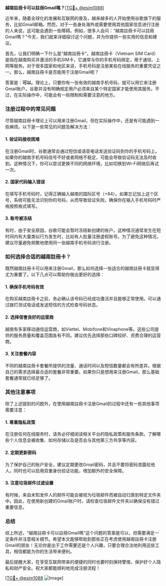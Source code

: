 **越南註冊卡可以註冊Gmail嗎？**[[TG💪+ @esim1088](https://t.me/s/esim1088)]

近年来，随着全球化的发展和互联网的普及，越来越多的人开始使用谷歌旗下的服务，比如Gmail邮箱。然而，对于一些身处海外或需要使用其他国家信息进行注册的人来说，这可能会遇到一些障碍。例如，很多人会问：“越南註冊卡可以註冊Gmail嗎？”今天，我们就来详细探讨这个问题，并为你提供一些实用的信息和建议。

首先，让我们明确一下什么是“越南註冊卡”。越南註冊卡（Vietnam SIM Card）是指在越南购买并激活的手机SIM卡，它通常与你的手机号码绑定，用于通信、上网等服务。对于很多国家和地区来说，手机号码是注册某些在线服务的重要凭证之一。那么，越南註冊卡是否能用于注册Gmail呢？

答案是：**可以**。理论上，只要你有一张有效的越南手机号码，就可以用它来注册Gmail账户。谷歌并没有明确规定用户必须来自某个特定国家才能使用其服务。不过，在实际操作中，可能会有一些限制和需要注意的地方。

### 注册过程中的常见问题

尽管越南註冊卡理论上可以用来注册Gmail，但在实际操作中，还是有可能遇到一些麻烦。以下是一些常见的问题及解决方法：

#### 1. 验证码接收困难
在注册Gmail时，谷歌通常会通过短信或语音电话发送验证码到你的手机号码上。如果你的越南手机号码信号不好或者网络不稳定，可能会导致验证码无法及时收到。这种情况下，你可以尝试更换不同的网络环境，比如切换到Wi-Fi网络后再试一次。

#### 2. 国家代码输入错误
在填写手机号码时，记得正确输入越南的国际区号（+84）。如果忘记加上这个区号，系统可能无法识别你的号码，从而导致验证失败。确保你在输入手机号码时严格按照格式填写。

#### 3. 账号被冻结
有时，由于安全原因，谷歌可能会暂时冻结新创建的账户。这种情况通常发生在短时间内有大量类似行为发生时，比如有人批量注册虚假账号。为了避免这种情况，建议尽量避免频繁地使用同一张越南手机号码进行注册。

### 如何选择合适的越南註冊卡？

既然越南註冊卡可以用来注册Gmail，那么如何选择一张适合的越南註冊卡就显得尤为重要了。以下几点可以帮助你做出更好的选择：

#### 1. 确保手机号码有效
在购买越南註冊卡之前，务必确认该号码已经成功激活并且能够正常使用。可以通过拨打测试电话或发送短信的方式检查号码状态。

#### 2. 选择信誉良好的运营商
越南有多家移动通信运营商，如Viettel、Mobifone和Vinaphone等。这些公司提供的服务质量和覆盖范围各有不同。建议优先选择那些口碑较好、资费合理的运营商。

#### 3. 关注套餐内容
不同的越南註冊卡套餐所提供的流量、通话时间以及短信数量都会有所差异。根据自己的需求选择最合适的套餐非常重要。如果你只是想用来注册Gmail，那么基础套餐通常就已经足够了。

### 其他注意事项

除了上述提到的问题外，在使用越南註冊卡注册Gmail的过程中还有一些其他事项需要注意：

#### 1. 尊重隐私政策
在注册任何在线服务时，请务必仔细阅读相关平台的隐私政策和服务条款。了解哪些个人信息会被收集、如何存储以及是否会与其他第三方共享等内容。

#### 2. 定期更新密码
为了保护自己的账户安全，建议定期更改Gmail密码，并且不要将密码泄露给他人。同时也可以启用双重身份验证功能，增加额外的安全保障。

#### 3. 注意垃圾邮件过滤设置
有时候，来自未知发件人的邮件可能会被视为垃圾邮件而被自动归类到特定文件夹中。因此，在使用新创建的Gmail账户时，请检查垃圾邮件文件夹以确保没有错过重要信息。

### 总结

综上所述，“越南註冊卡可以註冊Gmail嗎”这个问题的答案是可以，但需要满足一定条件并注意相关细节。希望本文能够帮助到那些正在考虑使用越南註冊卡注册Gmail的朋友！无论你是出于工作需要还是个人兴趣，只要合理合法地利用这些工具，相信都能为你的生活带来便利。

最后提醒大家，在享受互联网带来的便捷的同时也要时刻保持警惕，保护好个人隐私和财产安全。祝大家都能顺利地完成注册流程！

[[TG💪+ @esim1088](https://t.me/s/esim1088) ![Image](https://i.postimg.cc/4NQfJmqS/Snipaste-2025-05-13-00-14-12.png)]